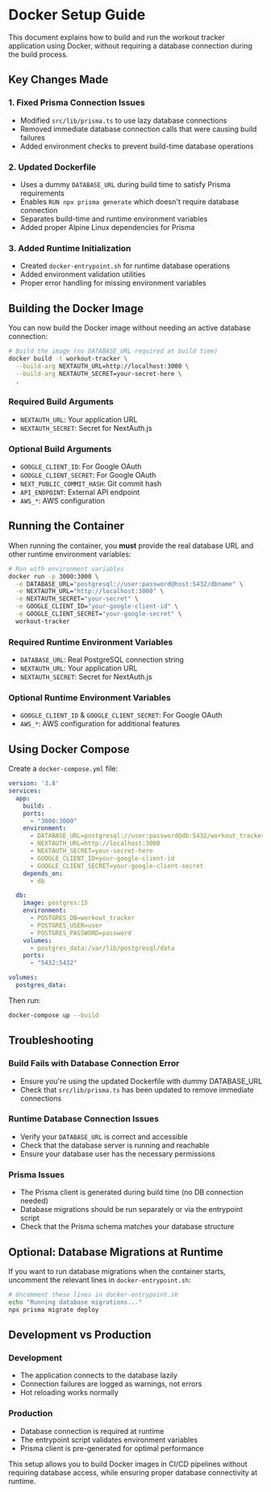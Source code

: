 # Docker Setup Guide

This document explains how to build and run the workout tracker application using Docker, without requiring a database connection during the build process.

## Key Changes Made

### 1. Fixed Prisma Connection Issues
- Modified `src/lib/prisma.ts` to use lazy database connections
- Removed immediate database connection calls that were causing build failures
- Added environment checks to prevent build-time database operations

### 2. Updated Dockerfile
- Uses a dummy `DATABASE_URL` during build time to satisfy Prisma requirements
- Enables `RUN npx prisma generate` which doesn't require database connection
- Separates build-time and runtime environment variables
- Added proper Alpine Linux dependencies for Prisma

### 3. Added Runtime Initialization
- Created `docker-entrypoint.sh` for runtime database operations
- Added environment validation utilities
- Proper error handling for missing environment variables

## Building the Docker Image

You can now build the Docker image without needing an active database connection:

```bash
# Build the image (no DATABASE_URL required at build time)
docker build -t workout-tracker \
  --build-arg NEXTAUTH_URL=http://localhost:3000 \
  --build-arg NEXTAUTH_SECRET=your-secret-here \
  .
```

### Required Build Arguments
- `NEXTAUTH_URL`: Your application URL
- `NEXTAUTH_SECRET`: Secret for NextAuth.js

### Optional Build Arguments
- `GOOGLE_CLIENT_ID`: For Google OAuth
- `GOOGLE_CLIENT_SECRET`: For Google OAuth  
- `NEXT_PUBLIC_COMMIT_HASH`: Git commit hash
- `API_ENDPOINT`: External API endpoint
- `AWS_*`: AWS configuration

## Running the Container

When running the container, you **must** provide the real database URL and other runtime environment variables:

```bash
# Run with environment variables
docker run -p 3000:3000 \
  -e DATABASE_URL="postgresql://user:password@host:5432/dbname" \
  -e NEXTAUTH_URL="http://localhost:3000" \
  -e NEXTAUTH_SECRET="your-secret" \
  -e GOOGLE_CLIENT_ID="your-google-client-id" \
  -e GOOGLE_CLIENT_SECRET="your-google-secret" \
  workout-tracker
```

### Required Runtime Environment Variables
- `DATABASE_URL`: Real PostgreSQL connection string
- `NEXTAUTH_URL`: Your application URL
- `NEXTAUTH_SECRET`: Secret for NextAuth.js

### Optional Runtime Environment Variables
- `GOOGLE_CLIENT_ID` & `GOOGLE_CLIENT_SECRET`: For Google OAuth
- `AWS_*`: AWS configuration for additional features

## Using Docker Compose

Create a `docker-compose.yml` file:

```yaml
version: '3.8'
services:
  app:
    build: .
    ports:
      - "3000:3000"
    environment:
      - DATABASE_URL=postgresql://user:password@db:5432/workout_tracker
      - NEXTAUTH_URL=http://localhost:3000
      - NEXTAUTH_SECRET=your-secret-here
      - GOOGLE_CLIENT_ID=your-google-client-id
      - GOOGLE_CLIENT_SECRET=your-google-client-secret
    depends_on:
      - db

  db:
    image: postgres:15
    environment:
      - POSTGRES_DB=workout_tracker
      - POSTGRES_USER=user
      - POSTGRES_PASSWORD=password
    volumes:
      - postgres_data:/var/lib/postgresql/data
    ports:
      - "5432:5432"

volumes:
  postgres_data:
```

Then run:
```bash
docker-compose up --build
```

## Troubleshooting

### Build Fails with Database Connection Error
- Ensure you're using the updated Dockerfile with dummy DATABASE_URL
- Check that `src/lib/prisma.ts` has been updated to remove immediate connections

### Runtime Database Connection Issues
- Verify your `DATABASE_URL` is correct and accessible
- Check that the database server is running and reachable
- Ensure your database user has the necessary permissions

### Prisma Issues
- The Prisma client is generated during build time (no DB connection needed)
- Database migrations should be run separately or via the entrypoint script
- Check that the Prisma schema matches your database structure

## Optional: Database Migrations at Runtime

If you want to run database migrations when the container starts, uncomment the relevant lines in `docker-entrypoint.sh`:

```bash
# Uncomment these lines in docker-entrypoint.sh
echo "Running database migrations..."
npx prisma migrate deploy
```

## Development vs Production

### Development
- The application connects to the database lazily
- Connection failures are logged as warnings, not errors
- Hot reloading works normally

### Production  
- Database connection is required at runtime
- The entrypoint script validates environment variables
- Prisma client is pre-generated for optimal performance

This setup allows you to build Docker images in CI/CD pipelines without requiring database access, while ensuring proper database connectivity at runtime. 